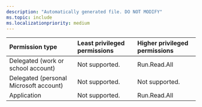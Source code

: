 ```yaml
---
description: "Automatically generated file. DO NOT MODIFY"
ms.topic: include
ms.localizationpriority: medium
---
```


|Permission type|Least privileged permissions|Higher privileged permissions|
|:---|:---|:---|
|Delegated (work or school account)|Not supported.|Run.Read.All|
|Delegated (personal Microsoft account)|Not supported.|Not supported.|
|Application|Not supported.|Run.Read.All|

